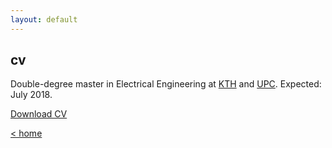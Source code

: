 ```yaml
---
layout: default
---
```


## cv

Double-degree master in Electrical Engineering at [KTH](https://www.kth.se/profile/lucasrg/) and [UPC](http://www.upc.edu). Expected: July 2018.
 
[Download CV](files/CV/CV.pdf)

[< home](index.md)
